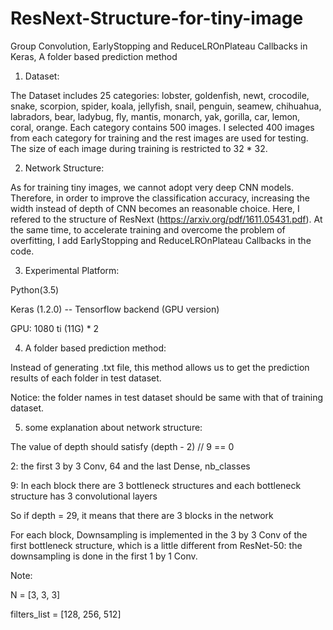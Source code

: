 # ResNext-Structure-for-tiny-image
Group Convolution, EarlyStopping and ReduceLROnPlateau Callbacks in Keras, A folder based prediction method 

1. Dataset:

The Dataset includes 25 categories: lobster, goldenfish, newt, crocodile, snake, scorpion, spider, koala, jellyfish, snail, penguin, seamew, chihuahua, labradors, bear, ladybug, fly, mantis, monarch, yak, gorilla, car, lemon, coral, orange. Each category contains 500 images. I selected 400 images from each category for training and the rest images are used for testing. The size of each image during training is restricted to 32 * 32.


2. Network Structure:

As for training tiny images, we cannot adopt very deep CNN models. Therefore, in order to improve the classification accuracy, increasing the width instead of depth of CNN becomes an reasonable choice. 
Here, I refered to the structure of ResNext (https://arxiv.org/pdf/1611.05431.pdf). At the same time, to accelerate training and overcome the problem of overfitting, I add EarlyStopping and ReduceLROnPlateau Callbacks in the code.


3. Experimental Platform:

Python(3.5)

Keras (1.2.0) -- Tensorflow backend (GPU version)

GPU:
1080 ti  (11G) * 2


4. A folder based prediction method:

Instead of generating .txt file, this method allows us to get the prediction results of each folder in test dataset. 

Notice: the folder names in test dataset should be same with that of training dataset.


5. some explanation about network structure:

The value of depth should satisfy (depth - 2) // 9 == 0

2: the first 3 by 3 Conv, 64 and the last Dense, nb_classes

9: In each block there are 3 bottleneck structures and each bottleneck structure has 3 convolutional layers

So if depth = 29, it means that there are 3 blocks in the network

For each block, Downsampling is implemented in the 3 by 3 Conv of the first bottleneck structure, which is a little different from ResNet-50: the downsampling is done in the first 1 by 1 Conv.

Note:

N = [3, 3, 3]

filters_list = [128, 256, 512]
